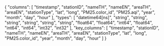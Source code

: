 {
  "columns": [
    "timestamp", "stationID", "nameTH", "nameEN", "areaTH", "areaEN",
    "stationType", "lat", "long", "PM25.color_id", "PM25.aqi",
    "year", "month", "day", "hour"
    ],
  "types": [
    "datetime64[ns]", "string", "string", "string", "string", "string",
    "string", "float64", "float64", "int64", "float64",
    "int64", "int64", "int32", "int32"
  ],
  "key_columns": [
    "timestamp", "stationID", "nameTH", "nameEN", "areaTH", "areaEN",
    "stationType", "lat", "long", "PM25.color_id",
    "year", "month", "day", "hour"
  ]
}
